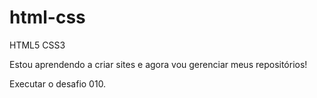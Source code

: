 # html-css
 HTML5 CSS3

Estou aprendendo a criar sites e agora vou gerenciar meus repositórios!

<a hfef ="https://matheusmoreirabavosi.github.io/html-css/desafios/desafio010/desafio010.html">  Executar o desafio 010. </a>